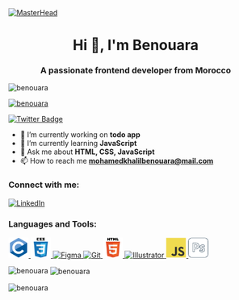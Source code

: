 <!-- Banner Image -->
<a href="https://rishavchanda.io">
  <img src="https://1.bp.blogspot.com/-7A4WynwLsMw/XbBpCXG8fHI/AAAAAAAAMt4/uOa1bpLskYgrwGbllhSu2SDj_Mig8SXJQCLcBGAsYHQ/s1600/2000_600px.gif" alt="MasterHead" />
</a>

<!-- Introduction -->
<h1 align="center">Hi 👋, I'm Benouara</h1>
<h3 align="center">A passionate frontend developer from Morocco</h3>

<!-- Profile Views -->
<p align="left">
  <img src="https://komarev.com/ghpvc/?username=benouara&label=Profile%20views&color=0e75b6&style=flat" alt="benouara" />
</p>

<!-- GitHub Profile Trophy -->
<p align="left">
  <a href="https://github.com/ryo-ma/github-profile-trophy">
    <img src="https://github-profile-trophy.vercel.app/?username=benouara" alt="benouara" />
  </a>
</p>

<!-- Twitter Badge -->
<p align="left">
  <a href="https://twitter.com/" target="blank">
    <img src="https://img.shields.io/twitter/follow/?logo=twitter&style=for-the-badge" alt="Twitter Badge" />
  </a>
</p>

<!-- Current Work and Learning -->
- 🔭 I’m currently working on **todo app**
- 🌱 I’m currently learning **JavaScript**
- 💬 Ask me about **HTML, CSS, JavaScript**
- 📫 How to reach me **mohamedkhalilbenouara@mail.com**

<!-- Connect with Me -->
<h3 align="left">Connect with me:</h3>
<p align="left">
  <a href="https://www.linkedin.com/in/mohamed-khalil-benouara-675bba240/" target="blank">
    <img align="center" src="https://raw.githubusercontent.com/rahuldkjain/github-profile-readme-generator/master/src/images/icons/Social/linked-in-alt.svg" alt="LinkedIn" height="30" width="40" />
  </a>
</p>

<!-- Languages and Tools -->
<h3 align="left">Languages and Tools:</h3>
<p align="left">
  <a href="https://www.cprogramming.com/" target="_blank" rel="noreferrer">
    <img src="https://raw.githubusercontent.com/devicons/devicon/master/icons/c/c-original.svg" alt="C" width="40" height="40"/>
  </a>
  <a href="https://www.w3schools.com/css/" target="_blank" rel="noreferrer">
    <img src="https://raw.githubusercontent.com/devicons/devicon/master/icons/css3/css3-original-wordmark.svg" alt="CSS" width="40" height="40"/>
  </a>
  <a href="https://www.figma.com/" target="_blank" rel="noreferrer">
    <img src="https://www.vectorlogo.zone/logos/figma/figma-icon.svg" alt="Figma" width="40" height="40"/>
  </a>
  <a href="https://git-scm.com/" target="_blank" rel="noreferrer">
    <img src="https://www.vectorlogo.zone/logos/git-scm/git-scm-icon.svg" alt="Git" width="40" height="40"/>
  </a>
  <a href="https://www.w3.org/html/" target="_blank" rel="noreferrer">
    <img src="https://raw.githubusercontent.com/devicons/devicon/master/icons/html5/html5-original-wordmark.svg" alt="HTML5" width="40" height="40"/>
  </a>
  <a href="https://www.adobe.com/in/products/illustrator.html" target="_blank" rel="noreferrer">
    <img src="https://www.vectorlogo.zone/logos/adobe_illustrator/adobe_illustrator-icon.svg" alt="Illustrator" width="40" height="40"/>
  </a>
  <a href="https://developer.mozilla.org/en-US/docs/Web/JavaScript" target="_blank" rel="noreferrer">
    <img src="https://raw.githubusercontent.com/devicons/devicon/master/icons/javascript/javascript-original.svg" alt="JavaScript" width="40" height="40"/>
  </a>
  <a href="https://www.photoshop.com/en" target="_blank" rel="noreferrer">
    <img src="https://raw.githubusercontent.com/devicons/devicon/master/icons/photoshop/photoshop-line.svg" alt="Photoshop" width="40" height="40"/>
  </a>
</p>

<!-- GitHub Stats -->
<p><img align="left" src="https://github-readme-stats.vercel.app/api/top-langs?username=benouara&show_icons=true&locale=en&layout=compact" alt="benouara" /></p>

<p>&nbsp;<img align="center" src="https://github-readme-stats.vercel.app/api?username=benouara&show_icons=true&locale=en" alt="benouara" /></p>

<!-- GitHub Streak Stats -->
<p><img align="center" src="https://github-readme-streak-stats.herokuapp.com/?user=benouara&" alt="benouara" /></p>
